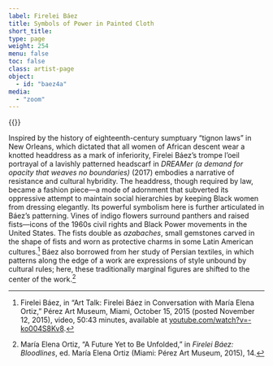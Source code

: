 ```yaml
---
label: Firelei Báez
title: Symbols of Power in Painted Cloth
short_title:
type: page
weight: 254
menu: false
toc: false
class: artist-page
object:
  - id: "baez4a"
media:
  - "zoom"
---
```


{{<q-figure id="baez4a">}}

Inspired by the history of eighteenth-century sumptuary “tignon laws” in New Orleans, which dictated that all women of African descent wear a knotted headdress as a mark of inferiority, Firelei Báez’s trompe l’oeil portrayal of a lavishly patterned headscarf in *DREAMer (a demand for opacity that weaves no boundaries)* (2017) embodies a narrative of resistance and cultural hybridity. The headdress, though required by law, became a fashion piece—a mode of adornment that subverted its oppressive attempt to maintain social hierarchies by keeping Black women from dressing elegantly. Its powerful symbolism here is further articulated in Báez’s patterning. Vines of indigo flowers surround panthers and raised fists—icons of the 1960s civil rights and Black Power movements in the United States. The fists double as *azabaches*, small gemstones carved in the shape of fists and worn as protective charms in some Latin American cultures.[^1] Báez also borrowed from her study of Persian textiles, in which patterns along the edge of a work are expressions of style unbound by cultural rules; here, these traditionally marginal figures are shifted to the center of the work.[^2]

[^1]: Firelei Báez, in “Art Talk: Firelei Báez in Conversation with María Elena Ortiz,” Pérez Art Museum, Miami, October 15, 2015 (posted November 12, 2015), video, 50:43 minutes, available at [youtube.com/watch?v=-ko004S8Kv8](https://www.youtube.com/watch?v=-ko004S8Kv8).

[^2]: María Elena Ortiz, “A Future Yet to Be Unfolded,” in *Firelei Báez: Bloodlines*, ed. María Elena Ortiz (Miami: Pérez Art Museum, 2015), 14.
